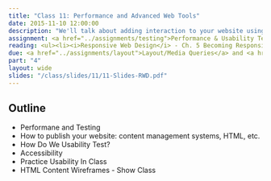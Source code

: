 ```yaml
---
title: "Class 11: Performance and Advanced Web Tools"
date: 2015-11-10 12:00:00
description: "We'll talk about adding interaction to your website using Jquery and JavaScript.   We'll also talk about templating using GitHub Pages and Jekyll.  We'll set up Jekyll in class.  Finally, we'll touch on how CSS preprocessors can speed up your development time."
assignment: <a href="../assignments/testing">Performance & Usability Testing</a> and <a href="../assignments/templates">HTML/CSS Templates</a>
reading: <ul><li><i>Responsive Web Design</i> - Ch. 5 Becoming Responsive</li><li><a href="http://timkadlec.com/2014/01/fast-enough/">Fast Enough by Tim Kadlec</a></li><li><a href="https://www.filamentgroup.com/lab/performance-rwd.html">How we make RWD Sites load fast as heck by Scott Jehl</a></li><li><a href="http://alistapart.com/article/understandingprogressiveenhancement">Understanding Progressive Enhancement by Aaron Gustafson</a></li></ul>
due: <a href="../assignments/layout">Layout/Media Queries</a> and <a href="../assignments/wireframes">HTML Content Wireframes</a>
part: "4"
layout: wide
slides: "/class/slides/11/11-Slides-RWD.pdf"
---
```


## Outline

* Performane and Testing
* How to publish your website: content management systems, HTML, etc.
* How Do We Usability Test?
* Accessibility
* Practice Usability In Class
* HTML Content Wireframes - Show Class

